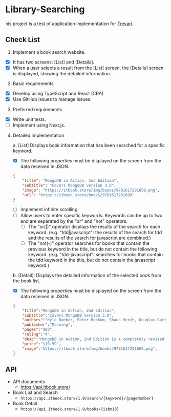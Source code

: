 # Library-Searching
his project is a test of application implementation for [Trevari](https://m.trevari.co.kr/).


## Check List
1. Implement a book search website.
- [X] It has two screens: [List] and [Details].
- [X] When a user selects a result from the [List] screen, the [Details] screen is displayed, showing the detailed information.
2. Basic requirements
- [X] Develop using TypeScript and React (CRA).
- [X] Use GitHub issues to manage issues.
3. Preferred requirements
- [X] Write unit tests.
- [ ] Implement using Next.js.
4. Detailed implementation
    
    a. [List] Displays book information that has been searched for a specific keyword.
    - [X] The following properties must be displayed on the screen from the data received in JSON.
    ```JSON
    {
        "title": "MongoDB in Action, 2nd Edition",
        "subtitle": "Covers MongoDB version 3.0",
        "image": "https://itbook.store/img/books/9781617291609.png",
        "url": "https://itbook.store/books/9781617291609"
    }
    ```
    - [ ] Implement infinite scrolling.
    - [ ] Allow users to enter specific keywords. Keywords can be up to two and are separated by the "or" and "not" operators.
        - [ ] The "or(|)" operator displays the results of the search for each keyword. (e.g. "tdd|javascript": the results of the search for tdd and the results of the search for javascript are combined.)
        - [ ] The "not(-)" operator searches for books that contain the previous keyword in the title, but do not contain the following keyword. (e.g. "tdd-javascript": searches for books that contain the tdd keyword in the title, but do not contain the javascript keyword.)
    
    b. [Detail]: Displays the detailed information of the selected book from the book list.
    - [X] The following properties must be displayed on the screen from the data received in JSON.
    ```JSON
    {
	    "title":"MongoDB in Action, 2nd Edition",
	    "subtitle":"Covers MongoDB version 3.0",
	    "authors":"Kyle Banker, Peter Bakkum, Shaun Verch, Douglas Garrett, Tim Hawkins",
	    "publisher":"Manning",
	    "pages":"480",
	    "rating":"4",
	    "desc":"MongoDB in Action, 2nd Edition is a completely revised and updated version. It introduces MongoDB 3.0 and the document-oriented database model. This perfectly paced book gives you both the big picture you'll need as a developer and enough low-level detail to satisfy system engineers.MongoDB in ...",
	    "price":"$19.99",
	    "image":"https://itbook.store/img/books/9781617291609.png",
    }
    ```
## API
- API documents
    - https://api.itbook.store/
- Book List and Search
    - `https://api.itbook.store/1.0/search/{keyword}/{pageNumber}`
- Book Detail
    - `https://api.itbook.store/1.0/books/{isbn13}`